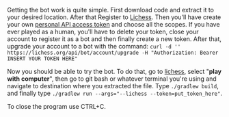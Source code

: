 Getting the bot work is quite simple. First download code and extract it to your desired location. After that Register to [Lichess](https://lichess.org/signup).
Then you'll have create your own [personal API access token](https://lichess.org/account/oauth/token/create) and choose all the scopes. If you have ever played as a human, you'll have to delete your token, close your account to register it as a bot and then finally create a new token. After that, upgrade your account to a bot with the command: `curl -d '' https://lichess.org/api/bot/account/upgrade -H "Authorization: Bearer INSERT YOUR TOKEN HERE"`

Now you should be able to try the bot. To do that, go to [lichess](https://lichess.org/), select "**play with computer**", then go to git bash or whatever terminal you're using and navigate to destination where you extracted the file. Type `./gradlew build`, and finally type `./gradlew run --args="--lichess --token=put_token_here"`.

To close the program use CTRL+C.
